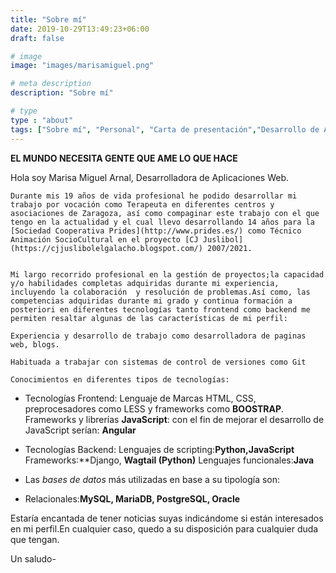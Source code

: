 ```yaml
---
title: "Sobre mí"
date: 2019-10-29T13:49:23+06:00
draft: false

# image
image: "images/marisamiguel.png"

# meta description
description: "Sobre mí"

# type
type : "about"
tags: ["Sobre mí", "Personal", "Carta de presentación","Desarrollo de App Webs"]
---
```




**EL MUNDO NECESITA GENTE QUE AME LO QUE HACE**

  
Hola soy Marisa Miguel Arnal, Desarrolladora de Aplicaciones Web.   

    Durante mis 19 años de vida profesional he podido desarrollar mi trabajo por vocación como Terapeuta en diferentes centros y asociaciones de Zaragoza, así como compaginar este trabajo con el que tengo en la actualidad y el cual llevo desarrollando 14 años para la [Sociedad Cooperativa Prides](http://www.prides.es/) como Técnico Animación SocioCultural en el proyecto [CJ Juslibol](https://cjjuslibolelgalacho.blogspot.com/) 2007/2021.


    Mi largo recorrido profesional en la gestión de proyectos;la capacidad y/o habilidades completas adquiridas durante mi experiencia, incluyendo la colaboración  y resolución de problemas.Así como, las competencias adquiridas durante mi grado y continua formación a posteriori en diferentes tecnologías tanto frontend como backend me permiten resaltar algunas de las características de mi perfil:

    Experiencia y desarrollo de trabajo como desarrolladora de paginas web, blogs.

    Habituada a trabajar con sistemas de control de versiones como Git
  
    Conocimientos en diferentes tipos de tecnologías:
  
-  Tecnologías Frontend: Lenguaje de Marcas HTML, CSS, preprocesadores como LESS y frameworks como **BOOSTRAP**. Frameworks y librerías **JavaScript**: con el fin de mejorar el desarrollo de JavaScript serían: **Angular**

- Tecnologías Backend: Lenguajes de scripting:**Python,JavaScript**
Frameworks:**Django, **Wagtail (Python)**
Lenguajes funcionales:**Java**

- Las *bases de datos* más utilizadas en base a su tipología son:

- Relacionales:**MySQL, MariaDB, PostgreSQL, Oracle**


Estaría encantada de tener noticias suyas indicándome si están interesados en mi perfil.En cualquier caso, quedo a su disposición para cualquier duda que tengan.

Un saludo-




